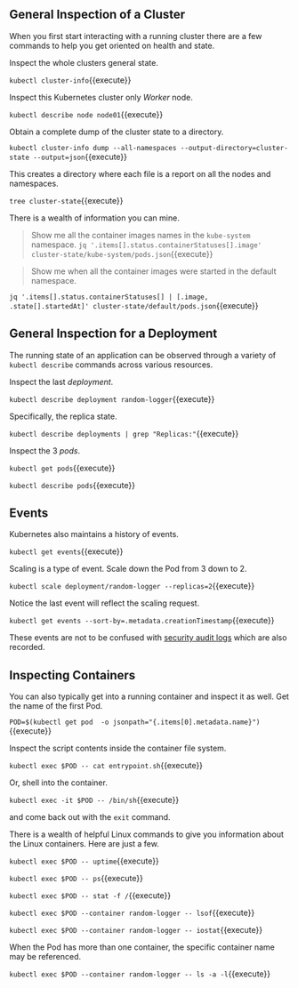 ## General Inspection of a Cluster

When you first start interacting with a running cluster there are a few commands to help you get oriented on health and state.

Inspect the whole clusters general state.

`kubectl cluster-info`{{execute}}

Inspect this Kubernetes cluster only _Worker_ node.

`kubectl describe node node01`{{execute}}

Obtain a complete dump of the cluster state to a directory.

`kubectl cluster-info dump --all-namespaces --output-directory=cluster-state --output=json`{{execute}}

This creates a directory where each file is a report on all the nodes and namespaces.

`tree cluster-state`{{execute}}

There is a wealth of information you can mine.

> Show me all the container images names in the `kube-system` namespace.
`jq '.items[].status.containerStatuses[].image' cluster-state/kube-system/pods.json`{{execute}}

> Show me when all the container images were started in the default namespace.

`jq '.items[].status.containerStatuses[] | [.image, .state[].startedAt]' cluster-state/default/pods.json`{{execute}}

## General Inspection for a Deployment

The running state of an application can be observed through a variety of `kubectl describe` commands across various resources.

Inspect the last _deployment_.

`kubectl describe deployment random-logger`{{execute}}

Specifically, the replica state.

`kubectl describe deployments | grep "Replicas:"`{{execute}}

Inspect the 3 _pods_.

`kubectl get pods`{{execute}}

`kubectl describe pods`{{execute}}

## Events

Kubernetes also maintains a history of events.

`kubectl get events`{{execute}}

Scaling is a type of event. Scale down the Pod from 3 down to 2.

`kubectl scale deployment/random-logger --replicas=2`{{execute}}

Notice the last event will reflect the scaling request.

`kubectl get events --sort-by=.metadata.creationTimestamp`{{execute}}

These events are not to be confused with [security audit logs](https://kubernetes.io/docs/tasks/debug-application-cluster/audit/) which are also recorded.

## Inspecting Containers

You can also typically get into a running container and inspect it as well. Get the name of the first Pod.

`POD=$(kubectl get pod  -o jsonpath="{.items[0].metadata.name}")`{{execute}}

Inspect the script contents inside the container file system.

`kubectl exec $POD -- cat entrypoint.sh`{{execute}}

Or, shell into the container.

`kubectl exec -it $POD -- /bin/sh`{{execute}}

and come back out with the `exit` command.

There is a wealth of helpful Linux commands to give you information about the Linux containers. Here are just a few.

`kubectl exec $POD -- uptime`{{execute}}

`kubectl exec $POD -- ps`{{execute}}

`kubectl exec $POD -- stat -f /`{{execute}}

`kubectl exec $POD --container random-logger -- lsof`{{execute}}

`kubectl exec $POD --container random-logger -- iostat`{{execute}}

When the Pod has more than one container, the specific container name may be referenced.

`kubectl exec $POD --container random-logger -- ls -a -l`{{execute}}
